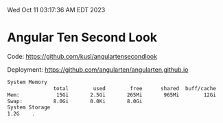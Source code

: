 Wed Oct 11 03:17:36 AM EDT 2023

# Angular Ten Second Look

Code: https://github.com/kusl/angulartensecondlook

Deployment: https://github.com/angularten/angularten.github.io

```bash
System Memory
               total        used        free      shared  buff/cache   available
Mem:            15Gi       2.5Gi       265Mi       965Mi        12Gi        11Gi
Swap:          8.0Gi       0.0Ki       8.0Gi
System Storage
1.2G	.
```
```bash
